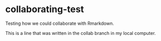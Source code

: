# collaborating-test
Testing how we could collaborate with Rmarkdown.

This is a line that was written in the collab branch in my local computer.
